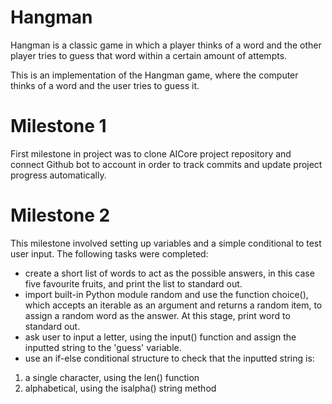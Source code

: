 # Hangman
Hangman is a classic game in which a player thinks of a word and the other player tries to guess that word within a certain amount of attempts.

This is an implementation of the Hangman game, where the computer thinks of a word and the user tries to guess it.

# Milestone 1
First milestone in project was to clone AICore project repository and connect Github bot to account in order to track commits and update project progress automatically.

# Milestone 2
This milestone involved setting up variables and a simple conditional to test user input. The following tasks were completed:

- create a short list of words to act as the possible answers, in this case five favourite fruits, and print the list to standard out.
- import built-in Python module random and use the function choice(), which accepts an iterable as an argument and returns a random item, to assign a random word as the answer. At this stage, print word to standard out.
- ask user to input a letter, using the input() function and assign the inputted string to the 'guess' variable.
- use an if-else conditional structure to check that the inputted string is:
1. a single character, using the len() function
2. alphabetical, using the isalpha() string method

